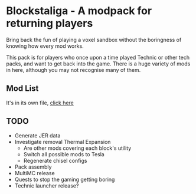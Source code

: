 # Blockstaliga - A modpack for returning players

Bring back the fun of playing a voxel sandbox without the boringness
of knowing how every mod works.

This pack is for players who once upon a time played Technic or other
tech packs, and want to get back into the game. There is a huge variety
of mods in here, although you may not recognise many of them.

## Mod List

It's in its own file, [click here](MODLIST.md)

## TODO

- Generate JER data
- Investigate removal Thermal Expansion
	- Are other mods covering each block's utility
	- Switch all possible mods to Tesla
	- Regenerate chisel configs
- Pack assembly
- MultiMC release
- Quests to stop the gaming getting boring
- Technic launcher release?
